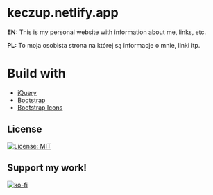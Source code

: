 # keczup.netlify.app

**EN:** This is my personal website with information about me, links, etc.


**PL:** To moja osobista strona na której są informacje o mnie, linki itp.

# Build with
* [jQuery](https://jquery.com/)
* [Bootstrap](https://getbootstrap.com/)
* [Bootstrap Icons](https://icons.getbootstrap.com)

## License
[![License: MIT](https://img.shields.io/badge/License-MIT-yellow.svg)](https://opensource.org/licenses/MIT)

## Support my work!
[![ko-fi](https://ko-fi.com/img/githubbutton_sm.svg)](https://ko-fi.com/J3J27OSG6)